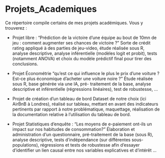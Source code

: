 # Projets_Academiques
Ce répertoire compile certains de mes projets académiques.
Vous y trouverez : 

- Projet libre : “Prédiction de la victoire d’une équipe au bout de 10mn de jeu :
comment augmenter ses chances de victoire ?”
Sorte de crédit rating appliqué à des parties de jeu-video, étude réalisée sous R, analyse descriptive, analyse inférentielle (modèles logit et probit), tests (notamment ANOVA) et choix du modèle prédictif final pour tirer des conclusions.

- Projet Économétrie “qu’est ce qui influence le plus le prix d’une voiture ? Est-ce plus économique d’acheter une voiture noire ?”
Étude réalisée sous R, base générée via une IA, pré- traitement de la base, analyse descriptive et inférentielle (régressions linéaires), test de robustesse, ...

- Projet de création d’un tableau de bord
Dataset de notre choix (ici AirBnB à Londres), réalisé sur tableau, mettant en avant des indicateurs pertinents par rapport à notre problématique, maquettage, réalisation de la documentation relative à l’utilisation du tableau de bord.

- Projet Statistiques d’enquête : “Les moyens de e-paiement ont-ils un impact
sur nos habitudes de consommation?”
Élaboration et administration d’un questionnaire, pré-traitement de la base (sous R), analyse descriptive, tests d’indépendance (sur différentes sous-populations), régressions et tests de robustesse afin d’essayer d’identifier un lien causal entre nos variables explicatives et d’intérêt ...

